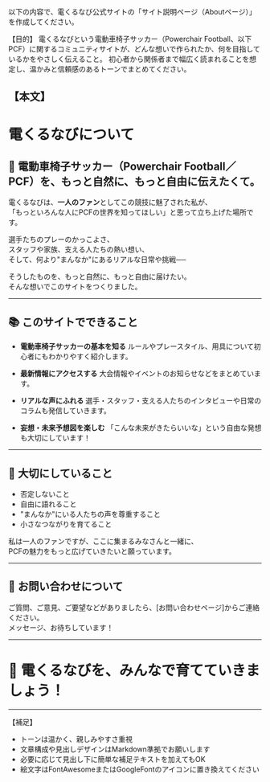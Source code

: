 以下の内容で、電くるなび公式サイトの「サイト説明ページ（Aboutページ）」を作成してください。

【目的】
電くるなびという電動車椅子サッカー（Powerchair Football、以下PCF）に関するコミュニティサイトが、どんな想いで作られたか、何を目指しているかをやさしく伝えること。
初心者から関係者まで幅広く読まれることを想定し、温かみと信頼感のあるトーンでまとめてください。

【本文】
---

# 電くるなびについて

## 🌟 電動車椅子サッカー（Powerchair Football／PCF）を、もっと自然に、もっと自由に伝えたくて。

電くるなびは、**一人のファン**としてこの競技に魅了された私が、  
「もっといろんな人にPCFの世界を知ってほしい」と思って立ち上げた場所です。

選手たちのプレーのかっこよさ、  
スタッフや家族、支える人たちの熱い想い、  
そして、何より"まんなか"にあるリアルな日常や挑戦──

そうしたものを、もっと自然に、もっと自由に届けたい。  
そんな想いでこのサイトをつくりました。

---

## 📚 このサイトでできること

- **電動車椅子サッカーの基本を知る**  ルールやプレースタイル、用具について初心者にもわかりやすく紹介します。

- **最新情報にアクセスする**  大会情報やイベントのお知らせなどをまとめています。

- **リアルな声にふれる**  選手・スタッフ・支える人たちのインタビューや日常のコラムも発信していきます。

- **妄想・未来予想図を楽しむ**  「こんな未来がきたらいいな」という自由な発想も大切にしています！

---

## 🤝 大切にしていること

- 否定しないこと
- 自由に語れること
- "まんなか"にいる人たちの声を尊重すること
- 小さなつながりを育てること

私は一人のファンですが、ここに集まるみなさんと一緒に、  
PCFの魅力をもっと広げていきたいと願っています。

---

## 📩 お問い合わせについて

ご質問、ご意見、ご要望などがありましたら、[お問い合わせページ]からご連絡ください。  
メッセージ、お待ちしています！

---

# 💬 電くるなびを、みんなで育てていきましょう！

---

【補足】

- トーンは温かく、親しみやすさ重視
- 文章構成や見出しデザインはMarkdown準拠でお願いします
- 必要に応じて見出し下に簡単な補足テキストを加えてもOK
- 絵文字はFontAwesomeまたはGoogleFontのアイコンに置き換えてください